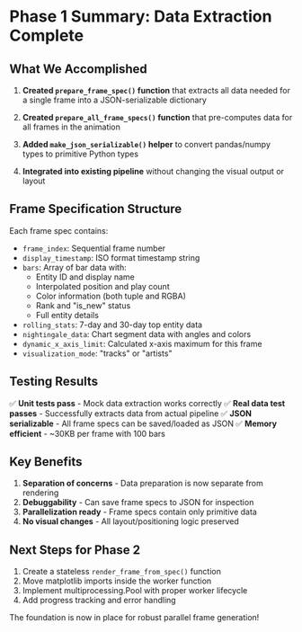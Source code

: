 # Phase 1 Summary: Data Extraction Complete

## What We Accomplished

1. **Created `prepare_frame_spec()` function** that extracts all data needed for a single frame into a JSON-serializable dictionary

2. **Created `prepare_all_frame_specs()` function** that pre-computes data for all frames in the animation

3. **Added `make_json_serializable()` helper** to convert pandas/numpy types to primitive Python types

4. **Integrated into existing pipeline** without changing the visual output or layout

## Frame Specification Structure

Each frame spec contains:
- `frame_index`: Sequential frame number
- `display_timestamp`: ISO format timestamp string
- `bars`: Array of bar data with:
  - Entity ID and display name
  - Interpolated position and play count
  - Color information (both tuple and RGBA)
  - Rank and "is_new" status
  - Full entity details
- `rolling_stats`: 7-day and 30-day top entity data
- `nightingale_data`: Chart segment data with angles and colors
- `dynamic_x_axis_limit`: Calculated x-axis maximum for this frame
- `visualization_mode`: "tracks" or "artists"

## Testing Results

✅ **Unit tests pass** - Mock data extraction works correctly
✅ **Real data test passes** - Successfully extracts data from actual pipeline
✅ **JSON serializable** - All frame specs can be saved/loaded as JSON
✅ **Memory efficient** - ~30KB per frame with 100 bars

## Key Benefits

1. **Separation of concerns** - Data preparation is now separate from rendering
2. **Debuggability** - Can save frame specs to JSON for inspection
3. **Parallelization ready** - Frame specs contain only primitive data
4. **No visual changes** - All layout/positioning logic preserved

## Next Steps for Phase 2

1. Create a stateless `render_frame_from_spec()` function
2. Move matplotlib imports inside the worker function
3. Implement multiprocessing.Pool with proper worker lifecycle
4. Add progress tracking and error handling

The foundation is now in place for robust parallel frame generation!